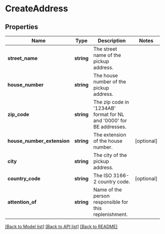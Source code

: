 # CreateAddress

## Properties
Name | Type | Description | Notes
------------ | ------------- | ------------- | -------------
**street_name** | **string** | The street name of the pickup address. | 
**house_number** | **string** | The house number of the pickup address. | 
**zip_code** | **string** | The zip code in &#39;1234AB&#39; format for NL and &#39;0000&#39; for BE addresses. | 
**house_number_extension** | **string** | The extension of the house number. | [optional] 
**city** | **string** | The city of the pickup address. | 
**country_code** | **string** | The ISO 3166-2 country code. | [optional] 
**attention_of** | **string** | Name of the person responsible for this replenishment. | 

[[Back to Model list]](../README.md#documentation-for-models) [[Back to API list]](../README.md#documentation-for-api-endpoints) [[Back to README]](../README.md)


